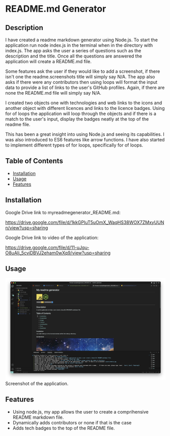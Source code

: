 # README.md Generator

## Description

I have created a readme markdown generator using Node.js. To start the application run node index.js in the terminal when in the directory with index.js. The app asks the user a series of questions such as the description and the title. Once all the questions are answered the application will create a README.md file. 

Some features ask the user if they would like to add a screenshot, if there isn't one the readme.screenshots title will simply say N/A. The app also asks if there were any contributors then using loops will format the input data to provide a list of links to the user's GitHub profiles. Again, if there are none the README.md file will simply say N/A.

I created two objects one with technologies and web links to the icons and another object with different licences and links to the licence badges. Using for of loops the application will loop through the objects and if there is a match to the user's input, display the badges neatly at the top of the readme file. 

This has been a great insight into using Node.js and seeing its capabilities. I was also introduced to ES6 features like arrow functions. I have also started to implement different types of for loops, specifically for of loops.

## Table of Contents

- [Installation](#installation)
- [Usage](#usage)
- [Features](#features)

## Installation

Google Drive link to myreadmegenerator_README.md:

https://drive.google.com/file/d/1kkGPIuT5uOmX_WaqHS38WOX7ZMxyUUNn/view?usp=sharing

Google Drive link to video of the application:

https://drive.google.com/file/d/11-uJqu-O8uAIj_5cviDBVJ2eham0wXq9/view?usp=sharing

## Usage

![Toby King README generator](./assets/screenshot.png "Toby King README generator" )
Screenshot of the application.

## Features

* Using node.js, my app allows the user to create a comprihensive README markdown file.
* Dynamically adds contributors or none if that is the case
* Adds tech badges to the top of the README file. 

